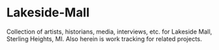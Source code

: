 # Lakeside-Mall
Collection of artists, historians, media, interviews, etc. for Lakeside Mall, Sterling Heights, MI. Also herein is work tracking for related projects.
